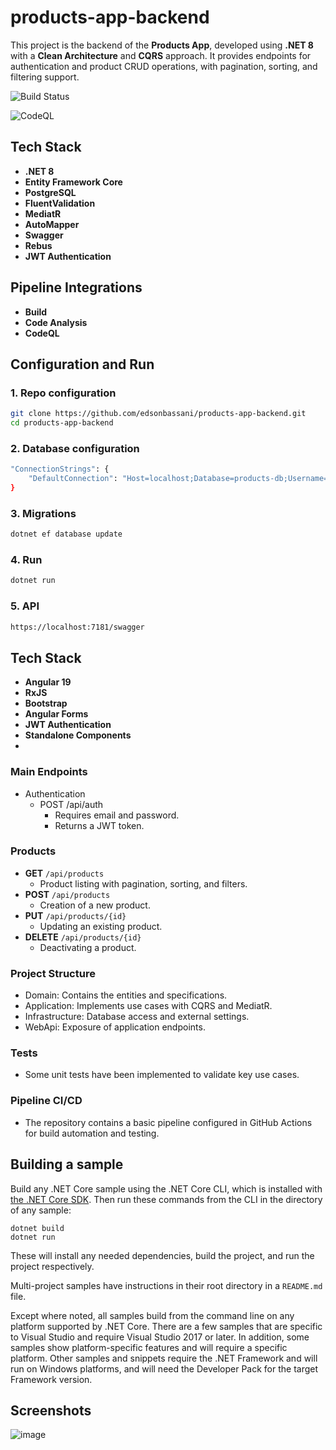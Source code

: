 # products-app-backend

This project is the backend of the **Products App**, developed using **.NET 8** with a **Clean Architecture** and **CQRS** approach. 
It provides endpoints for authentication and product CRUD operations, with pagination, sorting, and filtering support.

![Build Status](https://github.com/edsonbassani/products-app-backend/actions/workflows/dotnet.yml/badge.svg)

![CodeQL](https://github.com/edsonbassani/products-app-backend/actions/workflows/codeql-analysis.yml/badge.svg)

## Tech Stack 
- **.NET 8**
- **Entity Framework Core**  
- **PostgreSQL**
- **FluentValidation**
- **MediatR**  
- **AutoMapper**
- **Swagger**
- **Rebus**  
- **JWT Authentication**

## Pipeline Integrations
- **Build**
- **Code Analysis**
- **CodeQL**

## Configuration and Run

### 1. Repo configuration
```bash
git clone https://github.com/edsonbassani/products-app-backend.git
cd products-app-backend
```

### 2. Database configuration
```bash
"ConnectionStrings": {
    "DefaultConnection": "Host=localhost;Database=products-db;Username=postgres;Password=yourpassword"
}
```

### 3. Migrations
```bash
dotnet ef database update
```

### 4. Run
```bash
dotnet run
```

### 5. API
```bash
https://localhost:7181/swagger
```

## Tech Stack
- **Angular 19**
- **RxJS**
- **Bootstrap**  
- **Angular Forms**  
- **JWT Authentication**  
- **Standalone Components**
- 
### Main Endpoints
- Authentication
  - POST /api/auth
    - Requires email and password.
    - Returns a JWT token.

### Products
- **GET** `/api/products`  
  - Product listing with pagination, sorting, and filters.
- **POST** `/api/products`  
  - Creation of a new product.
- **PUT** `/api/products/{id}`  
  - Updating an existing product.
- **DELETE** `/api/products/{id}`  
  - Deactivating a product.


### Project Structure
  - Domain: Contains the entities and specifications.
  - Application: Implements use cases with CQRS and MediatR.
  - Infrastructure: Database access and external settings.
  - WebApi: Exposure of application endpoints.

### Tests
  - Some unit tests have been implemented to validate key use cases.

### Pipeline CI/CD
  - The repository contains a basic pipeline configured in GitHub Actions for build automation and testing.


## Building a sample

Build any .NET Core sample using the .NET Core CLI, which is installed with [the .NET Core SDK](https://www.microsoft.com/net/download). Then run
these commands from the CLI in the directory of any sample:

```console
dotnet build
dotnet run
```

These will install any needed dependencies, build the project, and run
the project respectively.

Multi-project samples have instructions in their root directory in
a `README.md` file.  

Except where noted, all samples build from the command line on
any platform supported by .NET Core. There are a few samples that are
specific to Visual Studio and require Visual Studio 2017 or later. In
addition, some samples show platform-specific features and will require
a specific platform. Other samples and snippets require the .NET Framework
and will run on Windows platforms, and will need the Developer Pack for
the target Framework version.


## Screenshots 

![image](https://github.com/user-attachments/assets/8588f347-2af5-4e91-9055-33d93dcdb629)
